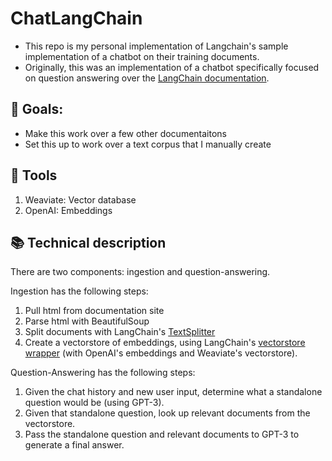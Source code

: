 # ChatLangChain

- This repo is my personal implementation of Langchain's sample implementation of a chatbot on their training documents. 
- Originally, this was an implementation of a chatbot specifically focused on question answering over the [LangChain documentation](https://langchain.readthedocs.io/en/latest/).

## 🥅 Goals:
- Make this work over a few other documentaitons 
- Set this up to work over a text corpus that I manually create

## 🧰 Tools 
1. Weaviate: Vector database 
2. OpenAI: Embeddings 

## 📚 Technical description

There are two components: ingestion and question-answering.

Ingestion has the following steps:

1. Pull html from documentation site
2. Parse html with BeautifulSoup
3. Split documents with LangChain's [TextSplitter](https://langchain.readthedocs.io/en/latest/modules/utils/combine_docs_examples/textsplitter.html)
4. Create a vectorstore of embeddings, using LangChain's [vectorstore wrapper](https://langchain.readthedocs.io/en/latest/modules/utils/combine_docs_examples/vectorstores.html) (with OpenAI's embeddings and Weaviate's vectorstore).

Question-Answering has the following steps:

1. Given the chat history and new user input, determine what a standalone question would be (using GPT-3).
2. Given that standalone question, look up relevant documents from the vectorstore.
3. Pass the standalone question and relevant documents to GPT-3 to generate a final answer.
